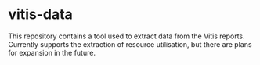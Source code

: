# vitis-data
This repository contains a tool used to extract data from the Vitis reports. Currently supports the extraction of resource utilisation, but there are plans for expansion in the future.
